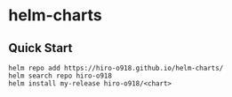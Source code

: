 # helm-charts

## Quick Start

```console
helm repo add https://hiro-o918.github.io/helm-charts/
helm search repo hiro-o918
helm install my-release hiro-o918/<chart>
```
